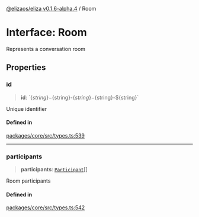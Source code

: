 [@elizaos/eliza v0.1.6-alpha.4](../index.md) / Room

# Interface: Room

Represents a conversation room

## Properties

### id

> **id**: \`$\{string\}-$\{string\}-$\{string\}-$\{string\}-$\{string\}\`

Unique identifier

#### Defined in

[packages/core/src/types.ts:539](https://github.com/elizaos/eliza/blob/main/packages/core/src/types.ts#L539)

---

### participants

> **participants**: [`Participant`](Participant.md)[]

Room participants

#### Defined in

[packages/core/src/types.ts:542](https://github.com/elizaos/eliza/blob/main/packages/core/src/types.ts#L542)
